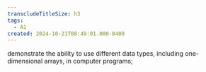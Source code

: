 ```yaml
---
transcludeTitleSize: h3
tags:
  - A1
created: 2024-10-21T08:49:01.000-0400
---
```

demonstrate the ability to use different data types, including one-dimensional arrays, in computer programs;